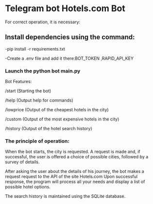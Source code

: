 #  Telegram bot Hotels.com Bot

For correct operation, it is necessary:

## Install dependencies using the command:

-pip install -r requirements.txt

-Create a .env file and add it there:BOT_TOKEN ,RAPID_API_KEY

### Launch the python bot main.py
Bot Features:

/start (Starting the bot)

/help (Output help for commands)

/lowprice (Output of the cheapest hotels in the city)

/custom (Output of the most expensive hotels in the city)

/history (Output of the hotel search history)


### The principle of operation:

When the bot starts, the city is requested. A request is made and, if successful, the user is offered a choice of possible cities, followed by a survey of details.

After asking the user about the details of his journey, the bot makes a request request to the API of the site Hotels.com Upon successful response, the program will process all your needs and display a list of possible hotel options.

The search history is maintained using the SQLite database.